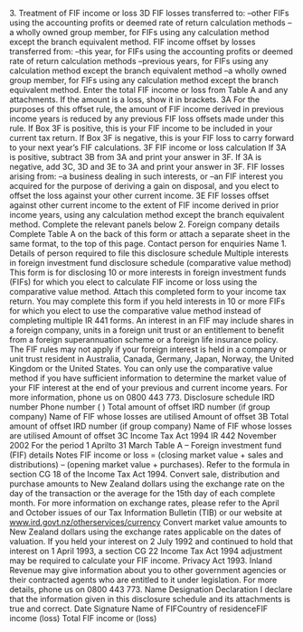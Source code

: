 3\. Treatment of FIF income or loss 3D FIF losses transferred to: –other FIFs using the accounting profits or deemed rate of return calculation methods –a wholly owned group member, for FIFs using any calculation method except the branch equivalent method. FIF income offset by losses transferred from: –this year, for FIFs using the accounting profits or deemed rate of return calculation methods –previous years, for FIFs using any calculation method except the branch equivalent method –a wholly owned group member, for FIFs using any calculation method except the branch equivalent method. Enter the total FIF income or loss from Table A and any attachments. If the amount is a loss, show it in brackets. 3A For the purposes of this offset rule, the amount of FIF income derived in previous income years is reduced by any previous FIF loss offsets made under this rule. If Box 3F is positive, this is your FIF income to be included in your current tax return. If Box 3F is negative, this is your FIF loss to carry forward to your next year’s FIF calculations. 3F FIF income or loss calculation If 3A is positive, subtract 3B from 3A and print your answer in 3F. If 3A is negative, add 3C, 3D and 3E to 3A and print your answer in 3F. FIF losses arising from: –a business dealing in such interests, or –an FIF interest you acquired for the purpose of deriving a gain on disposal, and you elect to offset the loss against your other current income. 3E FIF losses offset against other current income to the extent of FIF income derived in prior income years, using any calculation method except the branch equivalent method. Complete the relevant panels below 2. Foreign company details Complete Table A on the back of this form or attach a separate sheet in the same format, to the top of this page. Contact person for enquiries Name 1. Details of person required to file this disclosure schedule Multiple interests in foreign investment fund disclosure schedule (comparative value method) This form is for disclosing 10 or more interests in foreign investment funds (FIFs) for which you elect to calculate FIF income or loss using the comparative value method. Attach this completed form to your income tax return. You may complete this form if you held interests in 10 or more FIFs for which you elect to use the comparative value method instead of completing multiple IR 441 forms. An interest in an FIF may include shares in a foreign company, units in a foreign unit trust or an entitlement to benefit from a foreign superannuation scheme or a foreign life insurance policy. The FIF rules may not apply if your foreign interest is held in a company or unit trust resident in Australia, Canada, Germany, Japan, Norway, the United Kingdom or the United States. You can only use the comparative value method if you have sufficient information to determine the market value of your FIF interest at the end of your previous and current income years. For more information, phone us on 0800 443 773. Disclosure schedule IRD number Phone number ( ) Total amount of offset IRD number (if group company) Name of FIF whose losses are utilised Amount of offset 3B Total amount of offset IRD number (if group company) Name of FIF whose losses are utilised Amount of offset 3C Income Tax Act 1994 IR 442 November 2002 For the period 1 Aprilto 31 March Table A – Foreign investment fund (FIF) details Notes FIF income or loss = (closing market value + sales and distributions) – (opening market value + purchases). Refer to the formula in section CG 18 of the Income Tax Act 1994. Convert sale, distribution and purchase amounts to New Zealand dollars using the exchange rate on the day of the transaction or the average for the 15th day of each complete month. For more information on exchange rates, please refer to the April and October issues of our Tax Information Bulletin (TIB) or our website at www.ird.govt.nz/otherservices/currency Convert market value amounts to New Zealand dollars using the exchange rates applicable on the dates of valuation. If you held your interest on 2 July 1992 and continued to hold that interest on 1 April 1993, a section CG 22 Income Tax Act 1994 adjustment may be required to calculate your FIF income. Privacy Act 1993. Inland Revenue may give information about you to other government agencies or their contracted agents who are entitled to it under legislation. For more details, phone us on 0800 443 773. Name Designation Declaration I declare that the information given in this disclosure schedule and its attachments is true and correct. Date Signature Name of FIFCountry of residenceFIF income (loss) Total FIF income or (loss)